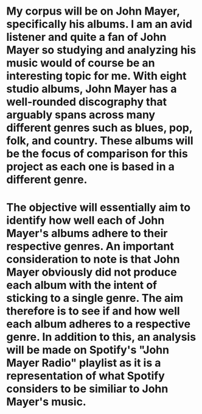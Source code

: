 # My corpus will be on John Mayer, specifically his albums. I am an avid listener and quite a fan of John Mayer so studying and analyzing his music would of course be an interesting topic for me. With eight studio albums, John Mayer has a well-rounded discography that arguably spans across many different genres such as blues, pop, folk, and country. These albums will be the focus of comparison for this project as each one is based in a different genre. 
# The objective will essentially aim to identify how well each of John Mayer's albums adhere to their respective genres. An important consideration to note is that John Mayer obviously did not produce each album with the intent of sticking to a single genre. The aim therefore is to see if and how well each album adheres to a respective genre. In addition to this, an analysis will be made on Spotify's "John Mayer Radio" playlist as it is a representation of what Spotify considers to be similiar to John Mayer's music.

